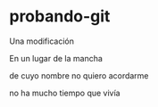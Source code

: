 # probando-git

Una modificación

En un lugar de la mancha

de cuyo nombre no quiero acordarme

no ha mucho tiempo que vivía

